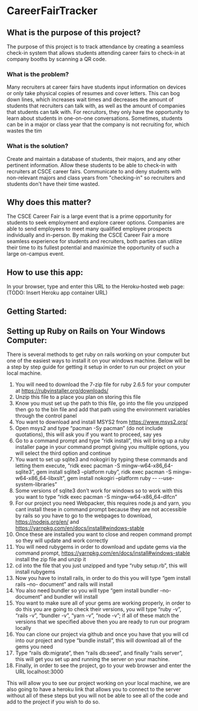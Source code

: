 # CareerFairTracker

## What is the purpose of this project?
The purpose of this project is to track attendance by creating a seamless check-in system that allows students attending career fairs to check-in at company booths by scanning a QR code.

### What is the problem?
Many recruiters at career fairs have students input information on devices or only take physical copies of resumes and cover letters. This can bog down lines, which increases wait times and decreases the amount of students that recruiters can talk with, as well as the amount of companies that students can talk with. For recruitors, they only have the opportunity to learn about students in one-on-one conversations. Sometimes, students can be in a major or class year that the company is not recruiting for, which wastes the tim

### What is the solution?
Create and maintain a database of students, their majors, and any other pertinent information. Allow these students to be able to check-in with recruiters at CSCE career fairs. Communicate to and deny students with non-relevant majors and class years from "checking-in" so recruiters and students don't have their time wasted.

## Why does this matter?
The CSCE Career Fair is a large event that is a prime opportunity for students to seek employment and explore career options. Companies are able to send employees to meet many qualified employee prospects individually and in-person. By making the CSCE Career Fair a more seamless experience for students and recruiters, both parties can utilize their time to its fullest potential and maximize the opportunity of such a large on-campus event.

## How to use this app:
In your browser, type and enter this URL to the Heroku-hosted web page: (TODO: Insert Heroku app container URL)

## Getting Started:

## Setting up Ruby on Rails on Your Windows Computer:
There is several methods to get ruby on rails working on your computer but one of the easiest ways to install it on your windows machine. Below will be a step by step guide for getting it setup in order to run our project on your local machine.
  1.	You will need to download the 7-zip file for ruby 2.6.5 for your computer at                       https://rubyinstaller.org/downloads/ 
  2.	Unzip this file to a place you plan on storing this file
  3.	Know you must set up the path to this file, go into the file you unzipped then go to the bin       file and add that path using the environment variables through the control panel
  4.	You want to download and install MSYS2 from https://www.msys2.org/
  5.	Open msys2 and type “pacman -Sy pacman” (do not include quotations), this will ask you if you       want to proceed, say yes
  6.	Go to a command prompt and type “ridk install”, this will bring up a ruby installer page in         your command prompt giving you multiple options, you will select the third option and               continue
  7.	You want to set up sqlite3 and nokogiri by typing these commands and letting them execute,         “ridk exec pacman -S mingw-w64-x86_64-sqlite3”, gem install sqlite3 –platform ruby”, ridk           exec pacman -S mingw-w64-x86_64-libxslt”, gem install nokogiri –platform ruby -- --use-             system-libraries”
  8.	Some versions of sqlite3 don’t work for windows so to work with this you want to type “ridk         exec pacman -S mingw-w64-x86_64-dlfcn”
  9.	For our project you need Webpacker, this requires node.js and yarn, you cant install these in       command prompt because they are not accessible by rails so you have to go to the webpages to       download, https://nodejs.org/en/ and https://yarnpkg.com/en/docs/install#windows-stable
  10.	Once these are installed you want to close and reopen command prompt so they will update and       work correctly
  11.	You will need rubygems in order to download and update gems via the command prompt,                 https://yarnpkg.com/en/docs/install#windows-stable install the zip file and unzip it
  12.	cd into the file that you just unzipped and type “ruby setup.rb”, this will install rubygems
  13.	Now you have to install rails, in order to do this you will type “gem install rails –no-           document” and rails will install
  14.	You also need bundler so you will type “gem install bundler –no-document” and bundler will         install
  15.	You want to make sure all of your gems are working properly, in order to do this you are           going to check their versions, you will type “ruby -v”, “rails -v”, “bundler -v”, “yarn -v”,       “node -v”; if all of these match the versions that we specified above then you are ready to         run our program locally
  16.	You can clone our project via github and once you have that you will cd into our project and       type “bundle install”, this will download all of the gems you need
  17.	Type “rails db:migrate”, then “rails db:seed”, and finally “rails server”, this will get you       set up and running the server on your machine.
  18.	Finally, in order to see the project, go to your web browser and enter the URL localhost:3000
  
This will allow you to see our project working on your local machine, we are also going to have a heroku link that allows you to connect to the server without all of these steps but you will not be able to see all of the code and add to the project if you wish to do so.

